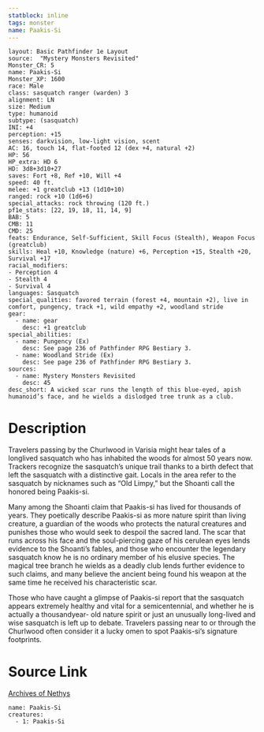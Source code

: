 ```yaml
---
statblock: inline
tags: monster
name: Paakis-Si
---
```

```statblock
layout: Basic Pathfinder 1e Layout
source:  "Mystery Monsters Revisited"
Monster_CR: 5
name: Paakis-Si
Monster_XP: 1600
race: Male
class: sasquatch ranger (warden) 3
alignment: LN
size: Medium
type: humanoid
subtype: (sasquatch)
INI: +4
perception: +15
senses: darkvision, low-light vision, scent
AC: 16, touch 14, flat-footed 12 (dex +4, natural +2)
HP: 56
HP_extra: HD 6
HD: 3d8+3d10+27
saves: Fort +8, Ref +10, Will +4
speed: 40 ft.
melee: +1 greatclub +13 (1d10+10)
ranged: rock +10 (1d6+6)
special_attacks: rock throwing (120 ft.)
pf1e_stats: [22, 19, 18, 11, 14, 9]
BAB: 5
CMB: 11
CMD: 25
feats: Endurance, Self-Sufficient, Skill Focus (Stealth), Weapon Focus (greatclub)
skills: Heal +10, Knowledge (nature) +6, Perception +15, Stealth +20, Survival +17
racial_modifiers:
- Perception 4
- Stealth 4
- Survival 4
languages: Sasquatch
special_qualities: favored terrain (forest +4, mountain +2), live in comfort, pungency, track +1, wild empathy +2, woodland stride
gear:
  - name: gear
    desc: +1 greatclub
special_abilities:
  - name: Pungency (Ex)
    desc: See page 236 of Pathfinder RPG Bestiary 3.
  - name: Woodland Stride (Ex)
    desc: See page 236 of Pathfinder RPG Bestiary 3.
sources:
  - name: Mystery Monsters Revisited
    desc: 45
desc_short: A wicked scar runs the length of this blue-eyed, apish humanoid’s face, and he wields a dislodged tree trunk as a club.
```
# Description
Travelers passing by the Churlwood in Varisia might hear tales of a longlived sasquatch who has inhabited the woods for almost 50 years now. Trackers recognize the sasquatch’s unique trail thanks to a birth defect that left the sasquatch with a distinctive gait. Locals in the area refer to the sasquatch by nicknames such as “Old Limpy,” but the Shoanti call the honored being Paakis-si.

Many among the Shoanti claim that Paakis-si has lived for thousands of years. They poetically describe Paakis-si as more nature spirit than living creature, a guardian of the woods who protects the natural creatures and punishes those who would seek to despoil the sacred land. The scar that runs across his face and the soul-piercing gaze of his cerulean eyes lends evidence to the Shoanti’s fables, and those who encounter the legendary sasquatch know he is no ordinary member of his elusive species. The magical tree branch he wields as a deadly club lends further evidence to such claims, and many believe the ancient being found his weapon at the same time he received his characteristic scar.

Those who have caught a glimpse of Paakis-si report that the sasquatch appears extremely healthy and vital for a semicentennial, and whether he is actually a thousandyear- old nature spirit or just an unusually long-lived and wise sasquatch is left up to debate. Travelers passing near to or through the Churlwood often consider it a lucky omen to spot Paakis-si’s signature footprints.
# Source Link
[Archives of Nethys](https://aonprd.com/MonsterDisplay.aspx?ItemName=Paakis-Si)
```encounter-table
name: Paakis-Si
creatures:
  - 1: Paakis-Si
```
